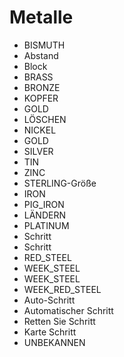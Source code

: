 # Metalle

- BISMUTH
- Abstand
- Block
- BRASS
- BRONZE
- KOPFER
- GOLD
- LÖSCHEN
- NICKEL
- GOLD
- SILVER
- TIN
- ZINC
- STERLING-Größe
- IRON
- PIG_IRON
- LÄNDERN
- PLATINUM
- Schritt
- Schritt
- RED_STEEL
- WEEK_STEEL
- WEEK_STEEL
- WEEK_RED_STEEL
- Auto-Schritt
- Automatischer Schritt
- Retten Sie Schritt
- Karte Schritt
- UNBEKANNEN